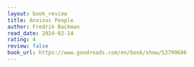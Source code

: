 ```yaml
---
layout: book_review
title: Anxious People
author: Fredrik Backman
read_date: 2024-02-14
rating: 4
review: false
book_url: https://www.goodreads.com/en/book/show/53799686
---
```


